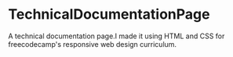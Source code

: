 # TechnicalDocumentationPage
A technical documentation page.I made it using HTML and CSS for freecodecamp's responsive web design curriculum.

